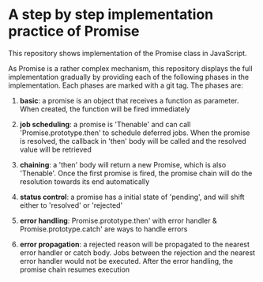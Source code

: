 # A step by step implementation practice of Promise

This repository shows implementation of the Promise class in JavaScript.

As Promise is a rather complex mechanism, this repository displays the full implementation gradually by providing each of the following phases in the implementation. Each phases are marked with a git tag. The phases are:

1. **basic**: a promise is an object that receives a function as parameter. When created, the function will be fired immediately

2. **job scheduling**: a promise is 'Thenable' and can call 'Promise.prototype.then' to schedule deferred jobs. When the promise is resolved, the callback in 'then' body will be called and the resolved value will be retrieved

3. **chaining**: a 'then' body will return a new Promise, which is also 'Thenable'. Once the first promise is fired, the promise chain will do the resolution towards its end automatically

4. **status control**: a promise has a initial state of 'pending', and will shift either to 'resolved' or 'rejected'

5. **error handling**: Promise.prototype.then' with error handler & Promise.prototype.catch' are ways to handle errors

6. **error propagation**: a rejected reason will be propagated to the nearest error handler or catch body. Jobs between the rejection and the nearest error handler would not be executed. After the error handling, the promise chain resumes execution
